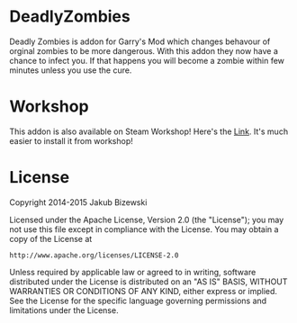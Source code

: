 # DeadlyZombies
Deadly Zombies is addon for Garry's Mod which changes behavour of orginal zombies to be more dangerous. With this addon they now have a chance to infect you. If that happens you will become a zombie within few minutes unless you use the cure.

# Workshop
This addon is also available on Steam Workshop! Here's the [Link](http://steamcommunity.com/sharedfiles/filedetails/?id=291614634).
It's much easier to install it from workshop!

# License
Copyright 2014-2015 Jakub Bizewski

Licensed under the Apache License, Version 2.0 (the "License");
you may not use this file except in compliance with the License.
You may obtain a copy of the License at

    http://www.apache.org/licenses/LICENSE-2.0

Unless required by applicable law or agreed to in writing, software
distributed under the License is distributed on an "AS IS" BASIS,
WITHOUT WARRANTIES OR CONDITIONS OF ANY KIND, either express or implied.
See the License for the specific language governing permissions and
limitations under the License.
